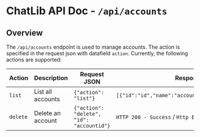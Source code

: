 # ChatLib API Doc - ``/api/accounts``

## Overview

The ``/api/accounts`` endpoint is used to manage accounts. The action is specified in the request json with datafield ``action``. Currently, the following actions are supported:

| Action | Description | Request JSON | Response JSON                                              |
|--------|-------------|--------------|------------------------------------------------------------|
| ``list`` | List all accounts | ``{"action": "list"}`` | ``[{"id":"id","name":"accountname","type":"accounttype"}`` |
| ``delete`` | Delete an account | ``{"action": "delete", "id": "accountid"}`` | ``HTTP 200 - Success`` / ``Http Error`` + Status Message   |
